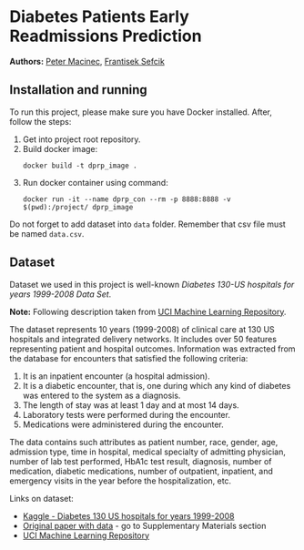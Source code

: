 # Diabetes Patients Early Readmissions Prediction

**Authors:** [Peter Macinec](https://github.com/pmacinec), [Frantisek Sefcik](https://github.com/FrantisekSefcik)

## Installation and running

To run this project, please make sure you have Docker installed. After, follow the steps:
1. Get into project root repository.
1. Build docker image:
    ```
    docker build -t dprp_image .
    ```
1. Run docker container using command: 
    ```
    docker run -it --name dprp_con --rm -p 8888:8888 -v $(pwd):/project/ dprp_image
    ```

Do not forget to add dataset into `data` folder. Remember that csv file must be named `data.csv`.


## Dataset

Dataset we used in this project is well-known *Diabetes 130-US hospitals for years 1999-2008 Data Set*.

**Note:** Following description taken from [UCI Machine Learning Repository](https://archive.ics.uci.edu/ml/datasets/Diabetes+130-US+hospitals+for+years+1999-2008).

The dataset represents 10 years (1999-2008) of clinical care at 130 US hospitals and integrated delivery networks. It includes over 50 features representing patient and hospital outcomes. Information was extracted from the database for encounters that satisfied the following criteria:

1. It is an inpatient encounter (a hospital admission).
2. It is a diabetic encounter, that is, one during which any kind of diabetes was entered to the system as a diagnosis.
3. The length of stay was at least 1 day and at most 14 days.
4. Laboratory tests were performed during the encounter.
5. Medications were administered during the encounter.

The data contains such attributes as patient number, race, gender, age, admission type, time in hospital, medical specialty of admitting physician, number of lab test performed, HbA1c test result, diagnosis, number of medication, diabetic medications, number of outpatient, inpatient, and emergency visits in the year before the hospitalization, etc.

Links on dataset:
* [Kaggle - Diabetes 130 US hospitals for years 1999-2008](https://www.kaggle.com/brandao/diabetes)
* [Original paper with data](https://www.hindawi.com/journals/bmri/2014/781670/) - go to Supplementary Materials section 
* [UCI Machine Learning Repository](https://archive.ics.uci.edu/ml/datasets/Diabetes+130-US+hospitals+for+years+1999-2008)

